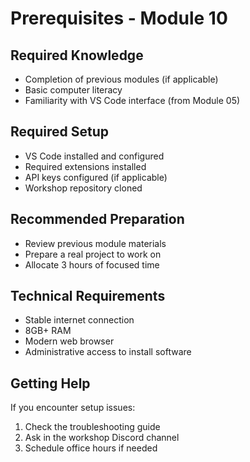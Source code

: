 # Prerequisites - Module 10

## Required Knowledge
- Completion of previous modules (if applicable)
- Basic computer literacy
- Familiarity with VS Code interface (from Module 05)

## Required Setup
- VS Code installed and configured
- Required extensions installed
- API keys configured (if applicable)
- Workshop repository cloned

## Recommended Preparation
- Review previous module materials
- Prepare a real project to work on
- Allocate 3 hours of focused time

## Technical Requirements
- Stable internet connection
- 8GB+ RAM
- Modern web browser
- Administrative access to install software

## Getting Help
If you encounter setup issues:
1. Check the troubleshooting guide
2. Ask in the workshop Discord channel
3. Schedule office hours if needed
